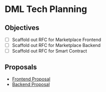 # DML Tech Planning

## Objectives

* [ ] Scaffold out RFC for Marketplace Frontend
* [ ] Scaffold out RFC for Marketplace Backend
* [ ] Scaffold out RFC for Smart Contract

## Proposals

* [Frontend Proposal](2018.07.18-frontend-rfc-proposal.md)
* [Backend Proposal](2018.07.18-backend-rfc-proposal.md)
